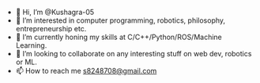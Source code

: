 - 👋 Hi, I’m @Kushagra-05
- 👀 I’m interested in computer programming, robotics, philosophy, entrepreneurship etc.
- 🌱 I’m currently honing my skills at C/C++/Python/ROS/Machine Learning.
- 💞️ I’m looking to collaborate on any interesting stuff on web dev, robotics or ML.
- 📫 How to reach me s8248708@gmail.com

<!---
Kushagra-05/Kushagra-05 is a ✨ special ✨ repository because its `README.md` (this file) appears on your GitHub profile.
You can click the Preview link to take a look at your changes.
--->
